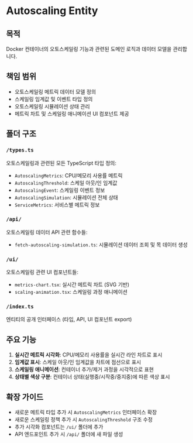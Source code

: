 # Autoscaling Entity

## 목적
Docker 컨테이너의 오토스케일링 기능과 관련된 도메인 로직과 데이터 모델을 관리합니다.

## 책임 범위
- 오토스케일링 메트릭 데이터 모델 정의
- 스케일링 임계값 및 이벤트 타입 정의
- 오토스케일링 시뮬레이션 상태 관리
- 메트릭 차트 및 스케일링 애니메이션 UI 컴포넌트 제공

## 폴더 구조

### `/types.ts`
오토스케일링과 관련된 모든 TypeScript 타입 정의:
- `AutoscalingMetrics`: CPU/메모리 사용률 메트릭
- `AutoscalingThreshold`: 스케일 아웃/인 임계값
- `AutoscalingEvent`: 스케일링 이벤트 정보
- `AutoscalingSimulation`: 시뮬레이션 전체 상태
- `ServiceMetrics`: 서비스별 메트릭 정보

### `/api/`
오토스케일링 데이터 API 관련 함수들:
- `fetch-autoscaling-simulation.ts`: 시뮬레이션 데이터 조회 및 목 데이터 생성

### `/ui/`
오토스케일링 관련 UI 컴포넌트들:
- `metrics-chart.tsx`: 실시간 메트릭 차트 (SVG 기반)
- `scaling-animation.tsx`: 스케일링 과정 애니메이션

### `/index.ts`
엔티티의 공개 인터페이스 (타입, API, UI 컴포넌트 export)

## 주요 기능
1. **실시간 메트릭 시각화**: CPU/메모리 사용률을 실시간 라인 차트로 표시
2. **임계값 표시**: 스케일 아웃/인 임계값을 차트에 점선으로 표시
3. **스케일링 애니메이션**: 컨테이너 추가/제거 과정을 시각적으로 표현
4. **상태별 색상 구분**: 컨테이너 상태(실행중/시작중/중지중)에 따른 색상 표시

## 확장 가이드
- 새로운 메트릭 타입 추가 시 `AutoscalingMetrics` 인터페이스 확장
- 새로운 스케일링 정책 추가 시 `AutoscalingThreshold` 구조 수정
- 추가 시각화 컴포넌트는 `/ui/` 폴더에 추가
- API 엔드포인트 추가 시 `/api/` 폴더에 새 파일 생성 